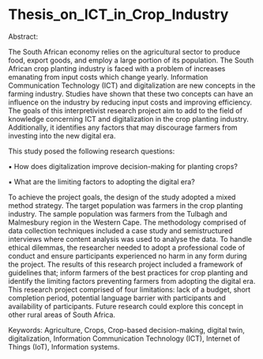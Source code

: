 # Thesis_on_ICT_in_Crop_Industry

Abstract:

The South African economy relies on the agricultural sector to produce food, export
goods, and employ a large portion of its population. The South African crop planting
industry is faced with a problem of increases emanating from input costs which change
yearly. Information Communication Technology (ICT) and digitalization are new
concepts in the farming industry. Studies have shown that these two concepts can have
an influence on the industry by reducing input costs and improving efficiency. The goals
of this interpretivist research project aim to add to the field of knowledge concerning
ICT and digitalization in the crop planting industry. Additionally, it identifies any factors
that may discourage farmers from investing into the new digital era.

This study posed the following research questions:

▪ How does digitalization improve decision-making for planting crops?

▪ What are the limiting factors to adopting the digital era?

To achieve the project goals, the design of the study adopted a mixed method strategy.
The target population was farmers in the crop planting industry. The sample population
was farmers from the Tulbagh and Malmesbury region in the Western Cape. The
methodology comprised of data collection techniques included a case study and semistructured interviews where content analysis was used to analyse the data. To handle
ethical dilemmas, the researcher needed to adopt a professional code of conduct and
ensure participants experienced no harm in any form during the project. The results of
this research project included a framework of guidelines that; inform farmers of the best
practices for crop planting and identify the limiting factors preventing farmers from
adopting the digital era. This research project comprised of four limitations: lack of a
budget, short completion period, potential language barrier with participants and
availability of participants. Future research could explore this concept in other rural
areas of South Africa.

Keywords: Agriculture, Crops, Crop-based decision-making, digital twin, digitalization,
Information Communication Technology (ICT), Internet of Things (IoT), Information
systems.
